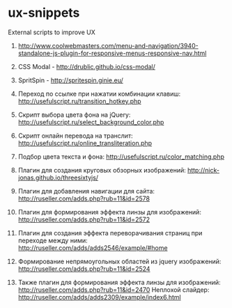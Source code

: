 ux-snippets
===========

External scripts to improve UX

1. http://www.coolwebmasters.com/menu-and-navigation/3940-standalone-js-plugin-for-responsive-menus-responsive-nav.html

2. CSS Modal - http://drublic.github.io/css-modal/ 

3. SpritSpin - http://spritespin.ginie.eu/

4. Переход по ссылке при нажатии комбинации клавиш: http://usefulscript.ru/transition_hotkey.php

5. Скрипт выбора цвета фона на jQuery: http://usefulscript.ru/select_background_color.php

6. Скрипт онлайн перевода на транслит: http://usefulscript.ru/online_transliteration.php

7. Подбор цвета текста и фона: http://usefulscript.ru/color_matching.php

8. Плагин для создания круговых обзорных изображений: http://nick-jonas.github.io/threesixtyjs/

9. Плагин для добавления навигации для сайта: http://ruseller.com/adds.php?rub=11&id=2578

10. Плагин для формирования эффекта линзы для изображений: http://ruseller.com/adds.php?rub=11&id=2572

11. Плагин для создания эффекта переворачивания страниц при переходе  между ними: http://ruseller.com/adds/adds2546/example/#home

12. Формирование непрямоугольных областей из jquery изображений: http://ruseller.com/adds.php?rub=11&id=2524

13. Также плагин для формирования эффекта линзы для изображений: http://ruseller.com/adds.php?rub=11&id=2470
Неплохой слайдер: http://ruseller.com/adds/adds2309/example/index6.html
